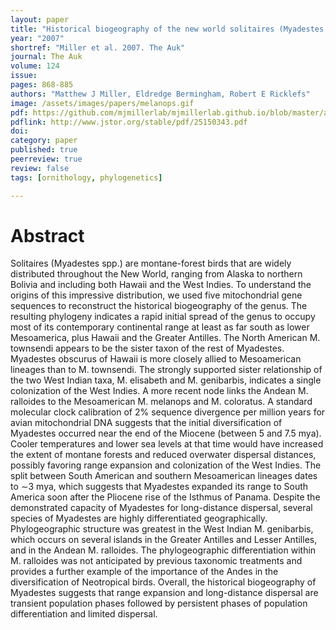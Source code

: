 ```yaml
---
layout: paper
title: "Historical biogeography of the new world solitaires (Myadestes spp)"
year: "2007"
shortref: "Miller et al. 2007. The Auk"
journal: The Auk
volume: 124
issue:
pages: 868-885
authors: "Matthew J Miller, Eldredge Bermingham, Robert E Ricklefs"
image: /assets/images/papers/melanops.gif
pdf: https://github.com/mjmillerlab/mjmillerlab.github.io/blob/master/assets/pdfs/2007miller.pdf
pdflink: http://www.jstor.org/stable/pdf/25150343.pdf
doi:
category: paper
published: true
peerreview: true
review: false
tags: [ornithology, phylogenetics]

---
```


# Abstract

Solitaires (Myadestes spp.) are montane-forest birds that are widely distributed throughout the New World, ranging from Alaska to northern Bolivia and including both Hawaii and the West Indies. To understand the origins of this impressive distribution, we used five mitochondrial gene sequences to reconstruct the historical biogeography of the genus. The resulting phylogeny indicates a rapid initial spread of the genus to occupy most of its contemporary continental range at least as far south as lower Mesoamerica, plus Hawaii and the Greater Antilles. The North American M. townsendi appears to be the sister taxon of the rest of Myadestes. Myadestes obscurus of Hawaii is more closely allied to Mesoamerican lineages than to M. townsendi. The strongly supported sister relationship of the two West Indian taxa, M. elisabeth and M. genibarbis, indicates a single colonization of the West Indies. A more recent node links the Andean M. ralloides to the Mesoamerican M. melanops and M. coloratus. A standard molecular clock calibration of 2% sequence divergence per million years for avian mitochondrial DNA suggests that the initial diversification of Myadestes occurred near the end of the Miocene (between 5 and 7.5 mya). Cooler temperatures and lower sea levels at that time would have increased the extent of montane forests and reduced overwater dispersal distances, possibly favoring range expansion and colonization of the West Indies. The split between South American and southern Mesoamerican lineages dates to ∼3 mya, which suggests that Myadestes expanded its range to South America soon after the Pliocene rise of the Isthmus of Panama. Despite the demonstrated capacity of Myadestes for long-distance dispersal, several species of Myadestes are highly differentiated geographically. Phylogeographic structure was greatest in the West Indian M. genibarbis, which occurs on several islands in the Greater Antilles and Lesser Antilles, and in the Andean M. ralloides. The phylogeographic differentiation within M. ralloides was not anticipated by previous taxonomic treatments and provides a further example of the importance of the Andes in the diversification of Neotropical birds. Overall, the historical biogeography of Myadestes suggests that range expansion and long-distance dispersal are transient population phases followed by persistent phases of population differentiation and limited dispersal.
